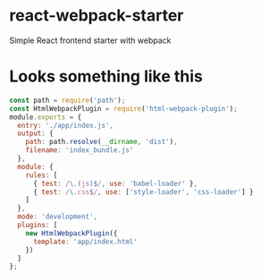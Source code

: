 # react-webpack-starter
Simple React frontend starter with webpack

# Looks something like this
```js
const path = require('path');
const HtmlWebpackPlugin = require('html-webpack-plugin');
module.exports = {
  entry: './app/index.js',
  output: {
    path: path.resolve(__dirname, 'dist'),
    filename: 'index_bundle.js'
  },
  module: {
    rules: [
      { test: /\.(js)$/, use: 'babel-loader' },
      { test: /\.css$/, use: ['style-loader', 'css-loader'] }
    ]
  },
  mode: 'development',
  plugins: [
    new HtmlWebpackPlugin({
      template: 'app/index.html'
    })
  ]
};
```
